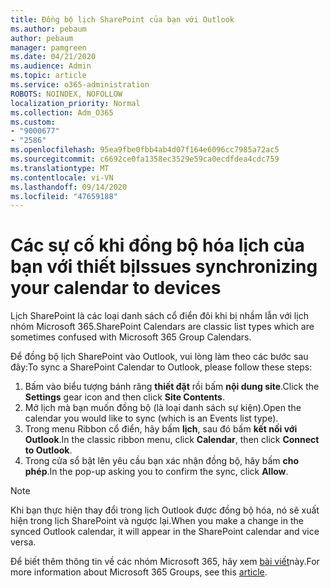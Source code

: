 ```yaml
---
title: Đồng bộ lịch SharePoint của bạn với Outlook
ms.author: pebaum
author: pebaum
manager: pamgreen
ms.date: 04/21/2020
ms.audience: Admin
ms.topic: article
ms.service: o365-administration
ROBOTS: NOINDEX, NOFOLLOW
localization_priority: Normal
ms.collection: Adm_O365
ms.custom:
- "9000677"
- "2586"
ms.openlocfilehash: 95ea9fbe0fbb4ab4d07f164e6096cc7985a72ac5
ms.sourcegitcommit: c6692ce0fa1358ec3529e59ca0ecdfdea4cdc759
ms.translationtype: MT
ms.contentlocale: vi-VN
ms.lasthandoff: 09/14/2020
ms.locfileid: "47659188"
---
```

# <a name="issues-synchronizing-your-calendar-to-devices"></a><span data-ttu-id="e640c-102">Các sự cố khi đồng bộ hóa lịch của bạn với thiết bị</span><span class="sxs-lookup"><span data-stu-id="e640c-102">Issues synchronizing your calendar to devices</span></span>

<span data-ttu-id="e640c-103">Lịch SharePoint là các loại danh sách cổ điển đôi khi bị nhầm lẫn với lịch nhóm Microsoft 365.</span><span class="sxs-lookup"><span data-stu-id="e640c-103">SharePoint Calendars are classic list types which are sometimes confused with Microsoft 365 Group Calendars.</span></span>

<span data-ttu-id="e640c-104">Để đồng bộ lịch SharePoint vào Outlook, vui lòng làm theo các bước sau đây:</span><span class="sxs-lookup"><span data-stu-id="e640c-104">To sync a SharePoint Calendar to Outlook, please follow these steps:</span></span>

1. <span data-ttu-id="e640c-105">Bấm vào biểu tượng bánh răng **thiết đặt** rồi bấm **nội dung site**.</span><span class="sxs-lookup"><span data-stu-id="e640c-105">Click the **Settings** gear icon and then click **Site Contents**.</span></span>
2. <span data-ttu-id="e640c-106">Mở lịch mà bạn muốn đồng bộ (là loại danh sách sự kiện).</span><span class="sxs-lookup"><span data-stu-id="e640c-106">Open the calendar you would like to sync (which is an Events list type).</span></span>
3. <span data-ttu-id="e640c-107">Trong menu Ribbon cổ điển, hãy bấm **lịch**, sau đó bấm **kết nối với Outlook**.</span><span class="sxs-lookup"><span data-stu-id="e640c-107">In the classic ribbon menu, click **Calendar**, then click **Connect to Outlook**.</span></span>
4. <span data-ttu-id="e640c-108">Trong cửa sổ bật lên yêu cầu bạn xác nhận đồng bộ, hãy bấm **cho phép**.</span><span class="sxs-lookup"><span data-stu-id="e640c-108">In the pop-up asking you to confirm the sync, click **Allow**.</span></span>

>[!Note]
> <span data-ttu-id="e640c-109">Khi bạn thực hiện thay đổi trong lịch Outlook được đồng bộ hóa, nó sẽ xuất hiện trong lịch SharePoint và ngược lại.</span><span class="sxs-lookup"><span data-stu-id="e640c-109">When you make a change in the synced Outlook calendar, it will appear in the SharePoint calendar and vice versa.</span></span>

<span data-ttu-id="e640c-110">Để biết thêm thông tin về các nhóm Microsoft 365, hãy xem [bài viết](https://support.office.com/article/Learn-about-Office-365-groups-b565caa1-5c40-40ef-9915-60fdb2d97fa2)này.</span><span class="sxs-lookup"><span data-stu-id="e640c-110">For more information about Microsoft 365 Groups, see this [article](https://support.office.com/article/Learn-about-Office-365-groups-b565caa1-5c40-40ef-9915-60fdb2d97fa2).</span></span>
